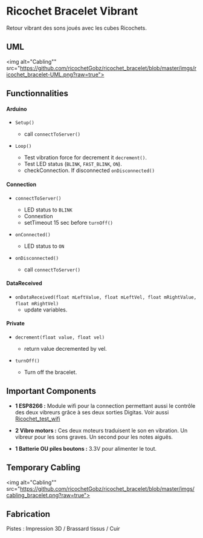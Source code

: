 # Ricochet Bracelet Vibrant

Retour vibrant des sons joués avec les cubes Ricochets. 



## UML


<img alt="Cabling"" src="https://github.com/ricochetGobz/ricochet_bracelet/blob/master/imgs/ricochet_bracelet-UML.png?raw=true">


## Functionnalities

#### Arduino
- `Setup()`
    - call `connectToServer()`

- `Loop()`
    - Test vibration force for decrement it `decrement()`.
    - Test LED status (`BLINK`, `FAST_BLINK`, `ON`).
    - checkConnection. If disconnected `onDisconnected()`


#### Connection
- `connectToServer()` 
    - LED status to `BLINK`
    - Connextion
    - setTimeout 15 sec before `turnOff()`

- `onConnected()`
    - LED status to `ON`

- `onDisconnected()`
    - call `connectToServer()`


#### DataReceived
- `onDataReceived(float mLeftValue, float mLeftVel, float mRightValue, float mRightVel)`
    - update variables.


#### Private
- `decrement(float value, float vel)`
    - return value decremented by vel.

- `turnOff()`
    - Turn off the bracelet.




## Important Components

- **1 ESP8266 :** Module wifi pour la connection permettant aussi le contrôle des deux vibreurs grâce à ses deux sorties Digitas. Voir aussi [Ricochet_test_wifi](https://github.com/ricochetGobz/ricochet_test_wifi)

- **2 Vibro motors :** Ces deux moteurs traduisent le son en vibration. Un vibreur pour les sons graves. Un second pour les notes aiguës.

- **1 Batterie OU piles boutons :** 3.3V pour alimenter le tout. 


## Temporary Cabling

<img alt="Cabling"" src="https://github.com/ricochetGobz/ricochet_bracelet/blob/master/imgs/cabling_bracelet.png?raw=true">


## Fabrication

Pistes : Impression 3D / Brassard tissus / Cuir

